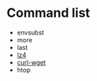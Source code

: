 # Command list

* envsubst
* more
* last
* [lz4][lz4_command]
* [curl-wget][curl_wget]
* htop

[curl_wget]:<./curl-wget/curl-wget.md>

[lz4_command]:<https://www.mankier.com/1/lz4>
